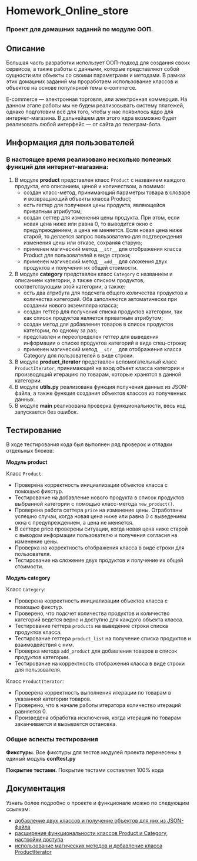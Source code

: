 # Homework_Online_store
### Проект для домашних заданий по модулю ООП.

## Описание
Большая часть разработки использует ООП-подход для создания своих сервисов, а также работы с данными, которые представляют собой сущности или объекты со своими параметрами и методами. 
В рамках этих домашних заданий мы проработаем использование классов и объектов на основе популярной темы e-commerce.

E-commerce — электронная торговля, или электронная коммерция. На данном этапе работы мы не будем реализовывать систему платежей, однако подготовим всё для того, чтобы у нас появилось ядро для интернет-магазина. 
В дальнейшем для этого ядра возможно будет реализовать любой интерфейс — от сайта до телеграм-бота.

## Информация для пользователей
### В настоящее время реализовано несколько полезных функций для интернет-магазина:
1) В модуле **product** представлен класс `Product` с названием каждого продукта, его описанием, ценой и количеством, а помимо:
    + создан класс-метод, принимающий параметры товара в словаре и возвращающий объекты класса Product;
    + есть геттер для получения цены продукта, являющейся приватным атрибутом;
    + создан сеттер для изменения цены продукта. При этом, если новая цена ниже или равна 0, то выводится окно с предупреждением, а цена не меняется.
    Если новая цена ниже старой, то делается запрос пользователю для подтверждения изменения цены или отказе, сохраняя старую;
    + применен магический метод `__str__` для отображения класса Product для пользователей в виде строки;
    + применен магический метод `__add__` для сложения двух продуктов и получения их общей стоимости.
2) В модуле **category** представлен класс `Category` с названием и описанием категории, а также списком продуктов, соответствующим этой категории, а также:
    + есть два атрибута для подсчета общего количества продуктов и количества категорий. Оба заполняются автоматически при создании нового экземпляра класса;
    + создан геттер для получения списка продуктов категории, так как список продуктов является приватным атрибутом;
    + создан метод для добавления товаров в список продуктов категории, по одному за раз;
    + представлен и переопределен геттер для выведения информации о списке продуктов категорий в виде спец-строки;
    + применен магический метод `__str__` для отображения класса Category для пользователей в виде строки.
3) В модуле **product_iterator** представлен вспомогательный класс `ProductIterator`, принимающий на вход объект класса категории и производящий итерацию по товарам, которые хранятся в данной категории.
4) В модуле **utils.py** реализована функция получения данных из JSON-файла, а также функция создания объектов классов из полученных данных.
5) В модуле **main** реализована проверка функциональности, весь код запускается без ошибок.

## Тестирование
В ходе тестирования кода был выполнен ряд проверок и отладки отдельных блоков:

**Модуль product**

Класс `Product`:
+ Проверена корректность инициализации объектов класса с помощью фикстур.
+ Тестирование на добавление нового продукта в список продуктов выбранной категории с помощью класс-метода `new_product()`.
+ Проверена работа сеттера `price` на изменение цены. Отработаны успешно случаи, когда новая цена ниже или равна 0 с выведением окна с предупреждением, а цена не меняется.
+ В сеттере price проверены ситуации, когда новая цена ниже старой с выводом информации пользователю и получения согласия на изменение цены.
+ Проверка на корректность отображения класса в виде строки для пользователя.
+ Тестирование на сложение двух продуктов и получение их общей стоимости.

**Модуль category**

Класс `Category`:
+ Проверена корректность инициализации объектов класса с помощью фикстур.
+ Проверено, что подсчет количества продуктов и количество категорий ведется верно и доступно для каждого объекта класса.
+ Тестирование геттера `products` на выведение строки списка продуктов класса.
+ Тестирование геттера `product_list` на получение списка продуктов и взаимодействия с ним.
+ Проверка метода `add_product` для добавления товаров в список продуктов категории.
+ Тестирование на корректность отображения класса в виде строки для пользователя.

Класс `ProductIterator`:
+ Проверена корректность выполнения итерации по товарам в указанной категории товаров.
+ Проверено, что в начале работы итератора количество итераций равняется 0.
+ Произведена обработка исключения, когда итерация по товарам заканчивается и вызывается остановка.

### Общие аспекты тестирования
**Фикстуры.** 
Все фикстуры для тестов модулей проекта перенесены в единый модуль **conftest.py**

**Покрытие тестами.** 
Покрытие тестами составляет 100% кода

## Документация
Узнать более подробно о проекте и функционале можно по следующим ссылкам:
- [добавление двух классов и получение объектов для них из JSON-файла](Homework_14.1.md)
- [расширение функциональности классов Product и Category, настройки доступа](Homework_14.2.md)
- [использование магических методов и добавление класса ProductIterator](Homework_15.1.md)
